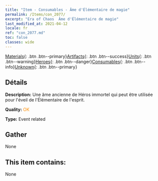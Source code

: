 ```yaml
---
title: "Item - Consumables - Âme d'Élémentaire de magie"
permalink: /Items/con_2077/
excerpt: "Era of Chaos  Âme d'Élémentaire de magie"
last_modified_at: 2021-04-12
locale: fr
ref: "con_2077.md"
toc: false
classes: wide
---
```

 [Materials](/fr/Items/){: .btn .btn--primary}[Artifacts](/fr/Items/Artifacts/){: .btn .btn--success}[Units](/fr/Items/Units/){: .btn .btn--warning}[Heroes](/fr/Items/Heroes/){: .btn .btn--danger}[Consumables](/fr/Items/Consumables/){: .btn .btn--info}[Unknown](/fr/Items/Unknown/){: .btn .btn--primary}

## Détails
 **Description:** Une âme ancienne de Héros immortel qui peut être utilisée pour l'éveil de l'Élémentaire de l'esprit.

 **Quality:** <span style="color: #FF8C00">OK</span>

 **Type:** Event related

## Gather

  None

## This item contains:

  None

